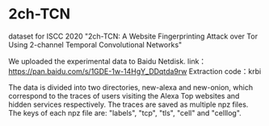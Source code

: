# 2ch-TCN
dataset for ISCC 2020 "2ch-TCN: A Website Fingerprinting Attack over Tor Using 2-channel Temporal Convolutional Networks"

We uploaded the experimental data to Baidu Netdisk.
link：https://pan.baidu.com/s/1GDE-1w-14HgY_DDqtda9rw 
Extraction code：krbi 

The data is divided into two directories, new-alexa and new-onion, which correspond to the traces of users visiting the Alexa Top websites and hidden services respectively.
The traces are saved as multiple npz files. The keys of each npz file are: "labels", "tcp", "tls", "cell" and "celllog".

